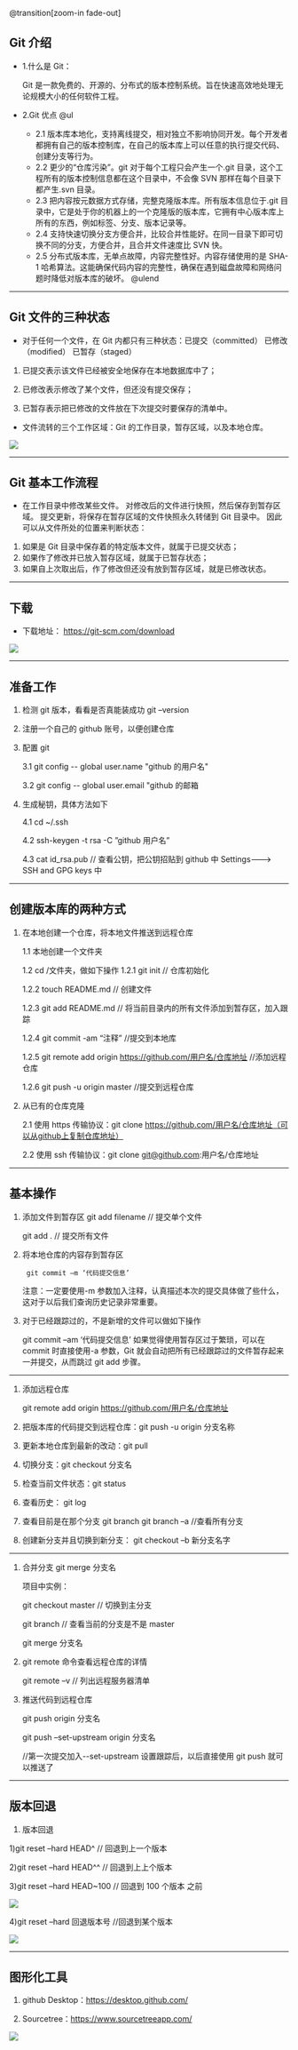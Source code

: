 @transition[zoom-in fade-out]

## Git 介绍

- 1.什么是 Git：

  Git 是一款免费的、开源的、分布式的版本控制系统。旨在快速高效地处理无论规模大小的任何软件工程。

- 2.Git 优点
  @ul

  - 2.1 版本库本地化，支持离线提交，相对独立不影响协同开发。每个开发者都拥有自己的版本控制库，在自己的版本库上可以任意的执行提交代码、创建分支等行为。
  - 2.2 更少的“仓库污染”。git 对于每个工程只会产生一个.git 目录，这个工程所有的版本控制信息都在这个目录中，不会像 SVN 那样在每个目录下都产生.svn 目录。
  - 2.3 把内容按元数据方式存储，完整克隆版本库。所有版本信息位于.git 目录中，它是处于你的机器上的一个克隆版的版本库，它拥有中心版本库上所有的东西，例如标签、分支、版本记录等。
  - 2.4 支持快速切换分支方便合并，比较合并性能好。在同一目录下即可切换不同的分支，方便合并，且合并文件速度比 SVN 快。
  - 2.5 分布式版本库，无单点故障，内容完整性好。内容存储使用的是 SHA-1 哈希算法。这能确保代码内容的完整性，确保在遇到磁盘故障和网络问题时降低对版本库的破坏。
    @ulend

---

## Git 文件的三种状态

- 对于任何一个文件，在 Git 内都只有三种状态：已提交（committed） 已修改（modified） 已暂存（staged）

1. 已提交表示该文件已经被安全地保存在本地数据库中了；

2. 已修改表示修改了某个文件，但还没有提交保存；

3. 已暂存表示把已修改的文件放在下次提交时要保存的清单中。

- 文件流转的三个工作区域：Git 的工作目录，暂存区域，以及本地仓库。

![](assets/img/picture.jpg)

---

## Git 基本工作流程

- 在工作目录中修改某些文件。
  对修改后的文件进行快照，然后保存到暂存区域。
  提交更新，将保存在暂存区域的文件快照永久转储到 Git 目录中。
  因此可以从文件所处的位置来判断状态：

1. 如果是 Git 目录中保存着的特定版本文件，就属于已提交状态；
2. 如果作了修改并已放入暂存区域，就属于已暂存状态；
3. 如果自上次取出后，作了修改但还没有放到暂存区域，就是已修改状态。

---

## 下载

- 下载地址： https://git-scm.com/download

![](assets/img/picture1.png)

---

## 准备工作

1. 检测 git 版本，看看是否真能装成功
   git –version

2. 注册一个自己的 github 账号，以便创建仓库

3. 配置 git

   3.1 git config -- global user.name "github 的用户名"

   3.2 git config -- global user.email "github 的邮箱

4. 生成秘钥，具体方法如下

   4.1 cd ~/.ssh

   4.2 ssh-keygen -t rsa -C ”github 用户名”

   4.3 cat id_rsa.pub // 查看公钥，把公钥招贴到 github 中 Settings---> SSH and GPG keys 中

---

## 创建版本库的两种方式

1. 在本地创建一个仓库，将本地文件推送到远程仓库

   1.1 本地创建一个文件夹

   1.2 cd /文件夹，做如下操作
   1.2.1 git init // 仓库初始化

   1.2.2 touch README.md // 创建文件

   1.2.3 git add README.md // 将当前目录内的所有文件添加到暂存区，加入跟踪

   1.2.4 git commit -am “注释” //提交到本地库

   1.2.5 git remote add origin https://github.com/用户名/仓库地址 //添加远程仓库

   1.2.6 git push -u origin master //提交到远程仓库

2. 从已有的仓库克隆

   2.1 使用 https 传输协议：git clone https://github.com/用户名/仓库地址（可以从github上复制仓库地址）

   2.2 使用 ssh 传输协议：git clone git@github.com:用户名/仓库地址

---

## 基本操作

1.  添加文件到暂存区
    git add filename // 提交单个文件

    git add . // 提交所有文件

2.  将本地仓库的内容存到暂存区

         git commit –m ‘代码提交信息’

    注意：一定要使用-m 参数加入注释，认真描述本次的提交具体做了些什么，这对于以后我们查询历史记录非常重要。

3.  对于已经跟踪过的，不是新增的文件可以做如下操作

    git commit –am ‘代码提交信息’
    如果觉得使用暂存区过于繁琐，可以在 commit 时直接使用-a 参数，Git 就会自动把所有已经跟踪过的文件暂存起来一并提交，从而跳过 git add 步骤。

---

1. 添加远程仓库

   git remote add origin https://github.com/用户名/仓库地址

2. 把版本库的代码提交到远程仓库：git push -u origin 分支名称

3. 更新本地仓库到最新的改动：git pull

4. 切换分支：git checkout 分支名

5. 检查当前文件状态：git status

6. 查看历史： git log

7. 查看目前是在那个分支
   git branch
   git branch –a //查看所有分支

8. 创建新分支并且切换到新分支： git checkout –b 新分支名字

---

1. 合并分支
   git merge 分支名

   项目中实例：

   git checkout master // 切换到主分支

   git branch // 查看当前的分支是不是 master

   git merge 分支名

2. git remote 命令查看远程仓库的详情

   git remote –v // 列出远程服务器清单

3. 推送代码到远程仓库

   git push origin 分支名

   git push –set-upstream origin 分支名

   //第一次提交加入--set-upstream 设置跟踪后，以后直接使用 git push 就可以推送了

---

## 版本回退

1. 版本回退

1)git reset –hard HEAD^ // 回退到上一个版本

2)git reset –hard HEAD^^ // 回退到上上个版本

3)git reset –hard HEAD~100 // 回退到 100 个版本 之前

![](assets/img/picture2.png)

4)git reset –hard 回退版本号 //回退到某个版本

![](assets/img/picture3.png)

---

## 图形化工具

1. github Desktop：https://desktop.github.com/

2. Sourcetree：https://www.sourcetreeapp.com/

![](assets/img/picture4.png)
